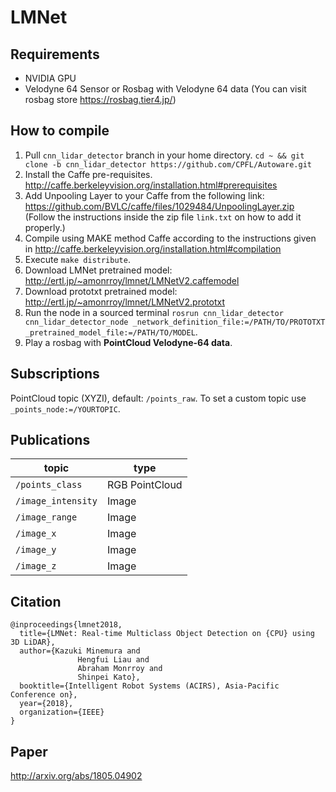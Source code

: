 # LMNet

## Requirements
* NVIDIA GPU
* Velodyne 64 Sensor or Rosbag with Velodyne 64 data (You can visit rosbag store https://rosbag.tier4.jp/)


## How to compile
1. Pull `cnn_lidar_detector` branch in your home directory. `cd ~ && git clone -b cnn_lidar_detector https://github.com/CPFL/Autoware.git`
1. Install the Caffe pre-requisites. http://caffe.berkeleyvision.org/installation.html#prerequisites
1. Add Unpooling Layer to your Caffe from the following link: https://github.com/BVLC/caffe/files/1029484/UnpoolingLayer.zip (Follow the instructions inside the zip file `link.txt` on how to add it properly.)
1. Compile using MAKE method Caffe according to the instructions given in http://caffe.berkeleyvision.org/installation.html#compilation
1. Execute `make distribute`.
1. Download LMNet pretrained model: http://ertl.jp/~amonrroy/lmnet/LMNetV2.caffemodel
1. Download prototxt pretrained model: http://ertl.jp/~amonrroy/lmnet/LMNetV2.prototxt
1. Run the node in a sourced terminal `rosrun cnn_lidar_detector cnn_lidar_detector_node _network_definition_file:=/PATH/TO/PROTOTXT _pretrained_model_file:=/PATH/TO/MODEL`.
1. Play a rosbag with **PointCloud Velodyne-64 data**.


## Subscriptions
PointCloud topic (XYZI), default: `/points_raw`.
To set a custom topic use `_points_node:=/YOURTOPIC`.

## Publications

|topic|type|
|-----|----|
|`/points_class`|RGB PointCloud|
|`/image_intensity`|Image |
|`/image_range`| Image |
|`/image_x`| Image |
|`/image_y`| Image |
|`/image_z`| Image |

## Citation

```
@inproceedings{lmnet2018,
  title={LMNet: Real-time Multiclass Object Detection on {CPU} using 3D LiDAR},
  author={Kazuki Minemura and
               Hengfui Liau and
               Abraham Monrroy and
               Shinpei Kato},
  booktitle={Intelligent Robot Systems (ACIRS), Asia-Pacific Conference on},
  year={2018},
  organization={IEEE}
}
```

## Paper
http://arxiv.org/abs/1805.04902

